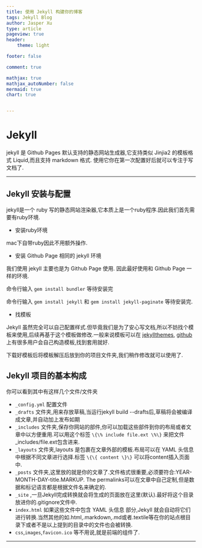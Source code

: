 ```yaml
---
title: 使用 Jekyll 构建你的博客
tags: Jekyll Blog
author: Jasper Xu
type: article
pageview: true
header: 
    theme: light

footer: false

comment: true

mathjax: true
mathjax_autoNumber: false
mermaid: true
chart: true


---
```





# Jekyll

jekyll 是 Github Pages 默认支持的静态网站生成器,它支持类似 Jinjia2 的模板格式 Liquid,而且支持 markdown 格式.<!--more--> 使用它你在第一次配置好后就可以专注于写文档了.

---------------------------------------

## Jekyll 安装与配置



jekyll是一个 ruby 写的静态网站渲染器,它本质上是一个ruby程序.因此我们首先需要有ruby环境.

-  安装ruby环境

mac下自带ruby因此不用额外操作.

- 安装 Github Page 相同的 jekyll 环境

我们使用 jekyll 主要也是为 Github Page 使用. 因此最好使用和 Github Page 一样的环境.
 
命令行输入 ```gem install bundler``` 等待安装完

命令行输入 ```gem install jekyll``` 和 ```gem install jekyll-paginate``` 等待安装完.

- 找模板

Jekyll 虽然完全可以自己配置样式.但毕竟我们是为了安心写文档,所以不妨找个模板来使用,后续再基于这个模板做修改.一般来说模板可以在 [jekyllthemes](http://jekyllthemes.org/), [github](http://github.com/) 上有很多用户会自己构造模板,找到套用就好.

下载好模板后将模板解压后放到你的项目文件夹,我们稍作修改就可以使用了.



## Jekyll 项目的基本构成



你可以看到其中有这样几个文件/文件夹

-  ```_config.yml``` 配置文件
- ```_drafts``` 文件夹,用来存放草稿,当运行jekyll build --drafts后,草稿将会被编译成文章,并自动加上发布如期
- ```_includes``` 文件夹,保存你网站的部件,你可以加载这些部件到你的布局或者文章中以方便重用.可以用这个标签 ```\{\% include file.ext \%\}``` 来把文件_includes/file.ext包含进来.
- ```_layouts``` 文件夹,layouts 是包裹在文章外部的模板.布局可以在 YAML 头信息中根据不同文章进行选择.标签 ```\{\{ content \}\}``` 可以将content插入页面中.
- ```_posts``` 文件夹,这里放的就是你的文章了.文件格式很重要,必须要符合:YEAR-MONTH-DAY-title.MARKUP. The permalinks可以在文章中自己定制,但是数据和标记语言都是根据文件名来确定的.
- ```_site``` ,一旦Jekyll完成转换就会将生成的页面放在这里(默认).最好将这个目录放进你的.gitignore文件中.
- ```index.html``` 如果这些文件中包含 YAML 头信息 部分,Jekyll 就会自动将它们进行转换.当然其他的如.html,.markdown,.md或者.textile等在你的站点根目录下或者不是以上提到的目录中的文件也会被转换.
- ```css```,```images```,```favicon.ico``` 等不用说,就是前端的组件了.





















---------------------------------------